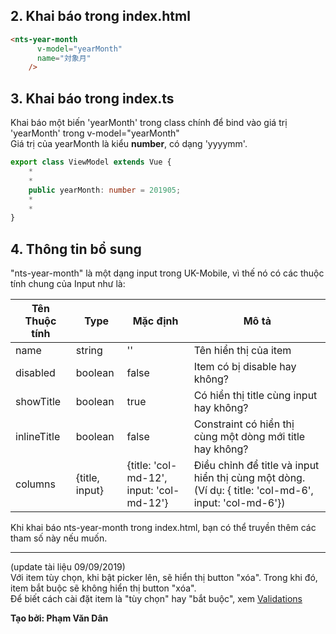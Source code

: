 ## 2. Khai báo trong index.html

```html
<nts-year-month
      v-model="yearMonth"
      name="対象月"
    />
```

## 3. Khai báo trong index.ts

Khai báo một biến 'yearMonth' trong class chính để bind vào giá trị 'yearMonth' trong v-model="yearMonth"  
Giá trị của yearMonth là kiểu **number**, có dạng 'yyyymm'.

```ts
export class ViewModel extends Vue {
    *
    *
    public yearMonth: number = 201905;
    *
    *
}
```
## 4. Thông tin bổ sung

"nts-year-month" là một dạng input trong UK-Mobile, vì thế nó có các thuộc tính chung của Input như là: 

| Tên Thuộc tính| Type | Mặc định | Mô tả |
| --------------|------| -------- | ------|
| name | string | '' | Tên hiển thị của item |
| disabled | boolean | false | Item có bị disable hay không? |
| showTitle | boolean | true | Có hiển thị title cùng input hay không? |
| inlineTitle | boolean | false | Constraint có hiển thị cùng một dòng mới title hay không? |
| columns | {title, input} | {title: 'col-md-12', input: 'col-md-12'} | Điều chỉnh để title và input hiển thị cùng một dòng. (Ví dụ: { title: 'col-md-6', input: 'col-md-6'})|

Khi khai báo nts-year-month trong index.html, bạn có thể truyền thêm các tham số này nếu muốn.  

---
(update tài liệu 09/09/2019)  
Với item tùy chọn, khi bật picker lên, sẽ hiển thị button "xóa". Trong khi đó, item bắt buộc sẽ không hiển thị button "xóa".  
Để biết cách cài đặt item là "tùy chọn" hay "bắt buộc", xem [Validations](/nts.uk.mobile.web/documents/plugins/validation)

**Tạo bởi: Phạm Văn Dân**

